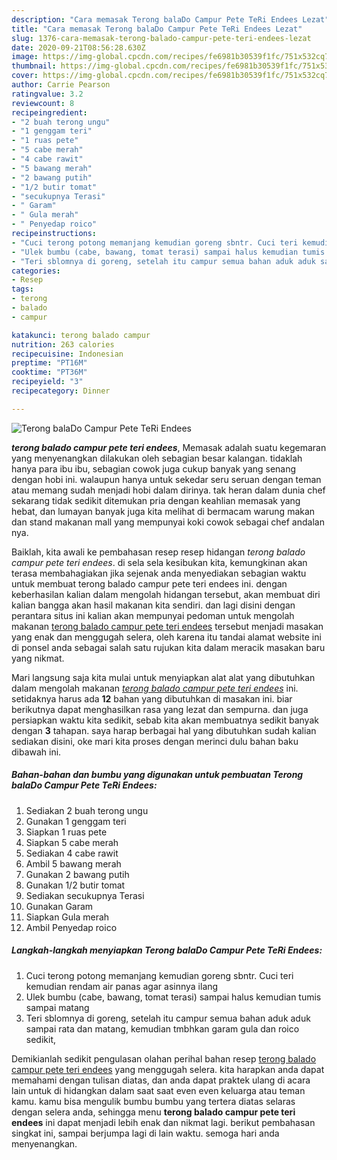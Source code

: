 ```yaml
---
description: "Cara memasak Terong balaDo Campur Pete TeRi Endees Lezat"
title: "Cara memasak Terong balaDo Campur Pete TeRi Endees Lezat"
slug: 1376-cara-memasak-terong-balado-campur-pete-teri-endees-lezat
date: 2020-09-21T08:56:28.630Z
image: https://img-global.cpcdn.com/recipes/fe6981b30539f1fc/751x532cq70/terong-balado-campur-pete-teri-endees-foto-resep-utama.jpg
thumbnail: https://img-global.cpcdn.com/recipes/fe6981b30539f1fc/751x532cq70/terong-balado-campur-pete-teri-endees-foto-resep-utama.jpg
cover: https://img-global.cpcdn.com/recipes/fe6981b30539f1fc/751x532cq70/terong-balado-campur-pete-teri-endees-foto-resep-utama.jpg
author: Carrie Pearson
ratingvalue: 3.2
reviewcount: 8
recipeingredient:
- "2 buah terong ungu"
- "1 genggam teri"
- "1 ruas pete"
- "5 cabe merah"
- "4 cabe rawit"
- "5 bawang merah"
- "2 bawang putih"
- "1/2 butir tomat"
- "secukupnya Terasi"
- " Garam"
- " Gula merah"
- " Penyedap roico"
recipeinstructions:
- "Cuci terong potong memanjang kemudian goreng sbntr. Cuci teri kemudian rendam air panas agar asinnya ilang"
- "Ulek bumbu (cabe, bawang, tomat terasi) sampai halus kemudian tumis sampai matang"
- "Teri sblomnya di goreng, setelah itu campur semua bahan aduk aduk sampai rata dan matang, kemudian tmbhkan garam gula dan roico sedikit,"
categories:
- Resep
tags:
- terong
- balado
- campur

katakunci: terong balado campur 
nutrition: 263 calories
recipecuisine: Indonesian
preptime: "PT16M"
cooktime: "PT36M"
recipeyield: "3"
recipecategory: Dinner

---
```



![Terong balaDo Campur Pete TeRi Endees](https://img-global.cpcdn.com/recipes/fe6981b30539f1fc/751x532cq70/terong-balado-campur-pete-teri-endees-foto-resep-utama.jpg)

<b><i>terong balado campur pete teri endees</i></b>, Memasak adalah suatu kegemaran yang menyenangkan dilakukan oleh sebagian besar kalangan. tidaklah hanya para ibu ibu, sebagian cowok juga cukup banyak yang senang dengan hobi ini. walaupun hanya untuk sekedar seru seruan dengan teman atau memang sudah menjadi hobi dalam dirinya. tak heran dalam dunia chef sekarang tidak sedikit ditemukan pria dengan keahlian memasak yang hebat, dan lumayan banyak juga kita melihat di bermacam warung makan dan stand makanan mall yang mempunyai koki cowok sebagai chef andalan nya.



Baiklah, kita awali ke pembahasan resep resep hidangan <i>terong balado campur pete teri endees</i>. di sela sela kesibukan kita, kemungkinan akan terasa membahagiakan jika sejenak anda menyediakan sebagian waktu untuk membuat terong balado campur pete teri endees ini. dengan keberhasilan kalian dalam mengolah hidangan tersebut, akan membuat diri kalian bangga akan hasil makanan kita sendiri. dan lagi disini dengan perantara situs ini kalian akan mempunyai pedoman untuk mengolah makanan <u>terong balado campur pete teri endees</u> tersebut menjadi masakan yang enak dan menggugah selera, oleh karena itu tandai alamat website ini di ponsel anda sebagai salah satu rujukan kita dalam meracik masakan baru yang nikmat.


Mari langsung saja kita mulai untuk menyiapkan alat alat yang dibutuhkan dalam mengolah makanan <u><i>terong balado campur pete teri endees</i></u> ini. setidaknya harus ada <b>12</b> bahan yang dibutuhkan di masakan ini. biar berikutnya dapat menghasilkan rasa yang lezat dan sempurna. dan juga persiapkan waktu kita sedikit, sebab kita akan membuatnya sedikit banyak dengan <b>3</b> tahapan. saya harap berbagai hal yang dibutuhkan sudah kalian sediakan disini, oke mari kita proses dengan merinci dulu bahan baku dibawah ini.

<!--inarticleads1-->

##### Bahan-bahan dan bumbu yang digunakan untuk pembuatan Terong balaDo Campur Pete TeRi Endees:

1. Sediakan 2 buah terong ungu
1. Gunakan 1 genggam teri
1. Siapkan 1 ruas pete
1. Siapkan 5 cabe merah
1. Sediakan 4 cabe rawit
1. Ambil 5 bawang merah
1. Gunakan 2 bawang putih
1. Gunakan 1/2 butir tomat
1. Sediakan secukupnya Terasi
1. Gunakan  Garam
1. Siapkan  Gula merah
1. Ambil  Penyedap roico




<!--inarticleads2-->

##### Langkah-langkah menyiapkan Terong balaDo Campur Pete TeRi Endees:

1. Cuci terong potong memanjang kemudian goreng sbntr. Cuci teri kemudian rendam air panas agar asinnya ilang
1. Ulek bumbu (cabe, bawang, tomat terasi) sampai halus kemudian tumis sampai matang
1. Teri sblomnya di goreng, setelah itu campur semua bahan aduk aduk sampai rata dan matang, kemudian tmbhkan garam gula dan roico sedikit,




Demikianlah sedikit pengulasan olahan perihal bahan resep <u>terong balado campur pete teri endees</u> yang menggugah selera. kita harapkan anda dapat memahami dengan tulisan diatas, dan anda dapat praktek ulang di acara lain untuk di hidangkan dalam saat saat even even keluarga atau teman kamu. kamu bisa mengulik bumbu bumbu yang tertera diatas selaras dengan selera anda, sehingga menu <b>terong balado campur pete teri endees</b> ini dapat menjadi lebih enak dan nikmat lagi. berikut pembahasan singkat ini, sampai berjumpa lagi di lain waktu. semoga hari anda menyenangkan.
